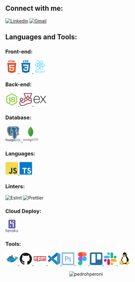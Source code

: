 ## Connect with me:

[![Linkedin](https://img.shields.io/badge/LinkedIn-0077B5?style=for-the-badge&logo=linkedin&logoColor=white)](https://www.linkedin.com/in/rui-neto/)
[![Gmail](https://img.shields.io/badge/Gmail-D14836?style=for-the-badge&logo=gmail&logoColor=white)](mailto:pedrohperoni@gmail.com)
   
## Languages and Tools:

### Front-end:

<a href="https://developer.mozilla.org/en-US/docs/Glossary/HTML5" target="_blank"> <img src="https://github.com/devicons/devicon/blob/master/icons/html5/html5-plain-wordmark.svg" alt="HTML5" width="40" height="40"/> </a> 
<a href="https://www.w3schools.com/css/" target="_blank"> <img src="https://github.com/devicons/devicon/blob/master/icons/css3/css3-plain-wordmark.svg" alt="CSS" width="40" height="40"/> </a> 
<a href="https://reactjs.org/" target="_blank"> <img src="https://raw.githubusercontent.com/devicons/devicon/master/icons/react/react-original-wordmark.svg" alt="react" width="40" height="40"/> </a> 

### Back-end:

<a href="" target="_blank"> <img src="https://github.com/devicons/devicon/blob/master/icons/nodejs/nodejs-original.svg" alt="nodeJS" width="40" height="40"/> </a> 
<a href="" target="_blank"> <img src="https://github.com/devicons/devicon/blob/master/icons/jest/jest-plain.svg" alt="express" width="40" height="40"/> </a> 
<a href="" target="_blank"> <img src="https://github.com/devicons/devicon/blob/master/icons/express/express-original.svg" alt="express" width="40" height="40"/> </a> 

### Database:

<a href="" target="_blank"> <img src="https://github.com/devicons/devicon/blob/master/icons/postgresql/postgresql-original-wordmark.svg" alt="postgreSQL" width="50" height="50"/> </a> 
<a href="" target="_blank"> <img src="https://github.com/devicons/devicon/blob/master/icons/mongodb/mongodb-original-wordmark.svg" alt="mongoDB" width="50" height="50"/> </a> 

### Languages:
 <a href="https://developer.mozilla.org/en-US/docs/Web/JavaScript" target="_blank"> <img src="https://raw.githubusercontent.com/devicons/devicon/master/icons/javascript/javascript-original.svg" alt="javascript" width="40" height="40"/> </a> 
    <a href="https://www.typescriptlang.org/" target="_blank"> <img src="https://raw.githubusercontent.com/devicons/devicon/master/icons/typescript/typescript-original.svg" alt="typescript" width="40" height="40"/> </a>

### Linters:

![Eslint](https://img.shields.io/badge/eslint-3A33D1?style=for-the-badge&logo=eslint&logoColor=white)
![Prettier](https://img.shields.io/badge/prettier-1A2C34?style=for-the-badge&logo=prettier&logoColor=F7BA3E)

### Cloud Deploy:

<a href="" target="_blank"> <img src="https://github.com/devicons/devicon/blob/master/icons/heroku/heroku-plain-wordmark.svg" alt="git" width="40" height="40"/> </a> 

### Tools:

<a href="" target="_blank"> <img src="https://github.com/devicons/devicon/blob/master/icons/docker/docker-original.svg" alt="" width="40" height="40"/> </a> 
<a href="" target="_blank"> <img src="https://github.com/devicons/devicon/blob/master/icons/github/github-original.svg" alt="github" width="40" height="40"/> </a> 
<a href="" target="_blank"> <img src="https://github.com/devicons/devicon/blob/master/icons/npm/npm-original-wordmark.svg" alt="npm" width="40" height="40"/> </a> 
<a href="" target="_blank"> <img src="https://github.com/devicons/devicon/blob/master/icons/vscode/vscode-original.svg" alt="vscode" width="40" height="40"/> </a> 
<a href="" target="_blank"> <img src="https://github.com/devicons/devicon/blob/master/icons/photoshop/photoshop-line.svg" alt="photoshop" width="40" height="40"/> </a> 
<a href="" target="_blank"> <img src="https://github.com/devicons/devicon/blob/master/icons/figma/figma-original.svg" alt="figma" width="40" height="40"/> </a> 
<a href="" target="_blank"> <img src="https://github.com/devicons/devicon/blob/master/icons/trello/trello-plain.svg" alt="" width="40" height="40"/> </a> 
<a href="" target="_blank"> <img src="https://github.com/devicons/devicon/blob/master/icons/slack/slack-original.svg" alt="slack" width="40" height="40"/> </a> 
<a href="" target="_blank"> <img src="https://github.com/devicons/devicon/blob/master/icons/linux/linux-original.svg" alt="linux" width="40" height="40"/> </a> 


<p align="center"><img align="center" src="https://github-readme-stats.vercel.app/api/top-langs?username=pedrohperoni&show_icons=true&locale=en&layout=compact" alt="pedrohperoni" /></p>

    


